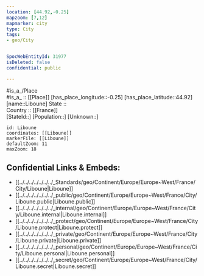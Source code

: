 ```yaml
---
location: [44.92,-0.25] 
mapzoom: [7,12] 
mapmarker: city 
type: City
tags:
- geo/City


SpocWebEntityId: 31977
isDeleted: false
confidential: public

---
```

#is_a_/Place  
#is_a_ :: [[Place]] 
[has_place_longitude::-0.25] 
[has_place_latitude::44.92] 
[name::Liboune] 
State ::  
Country :: [[France]]  
[StateId::] 
[Population::] 
[Unknown::] 


```leaflet
id: Liboune
coordinates: [[Liboune]] 
markerFile: [[Liboune]] 
defaultZoom: 11 
maxZoom: 18
```


## Confidential Links & Embeds: 
- [[../../../../../../../_Standards/geo/Continent/Europe/Europe~West/France/City/Liboune|Liboune]] 
- [[../../../../../../../_public/geo/Continent/Europe/Europe~West/France/City/Liboune.public|Liboune.public]] 
- [[../../../../../../../_internal/geo/Continent/Europe/Europe~West/France/City/Liboune.internal|Liboune.internal]] 
- [[../../../../../../../_protect/geo/Continent/Europe/Europe~West/France/City/Liboune.protect|Liboune.protect]] 
- [[../../../../../../../_private/geo/Continent/Europe/Europe~West/France/City/Liboune.private|Liboune.private]] 
- [[../../../../../../../_personal/geo/Continent/Europe/Europe~West/France/City/Liboune.personal|Liboune.personal]] 
- [[../../../../../../../_secret/geo/Continent/Europe/Europe~West/France/City/Liboune.secret|Liboune.secret]] 
